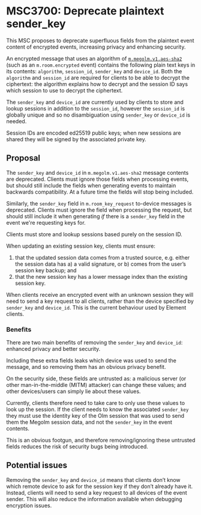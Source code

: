 # MSC3700: Deprecate plaintext sender_key

This MSC proposes to deprecate superfluous fields from the plaintext event
content of encrypted events, increasing privacy and enhancing security.

An encrypted message that uses an algorithm of 
[`m.megolm.v1.aes-sha2`](https://spec.matrix.org/v1.2/client-server-api/#mmegolmv1aes-sha2)
(such as
an `m.room.encrypted` event) contains the following plain text keys in its
contents: `algorithm`, `session_id`, `sender_key` and `device_id`. Both the
`algorithm` and `session_id` are required for clients to be able to decrypt the
ciphertext: the algorithm explains how to decrypt and the session ID says which
session to use to decrypt the ciphertext.

The `sender_key` and `device_id` are currently used by clients to store and
lookup sessions in addition to the `session_id`, however the `session_id` is
globally unique and so no disambiguation using `sender_key` or `device_id` is
needed.

Session IDs are encoded ed25519 public keys; when new sessions are shared they
will be signed by the associated private key.

## Proposal

The `sender_key` and `device_id` in `m.megolm.v1.aes-sha2` message contents are
deprecated. Clients must ignore those fields when processing events, but should
still include the fields when generating events to maintain backwards
compatibility. At a future time the fields will stop being included.

Similarly, the `sender_key` field in `m.room_key_request` to-device messages is
deprecated. Clients must ignore the field when processing the request, but
should still include it when generating *if* there is a `sender_key` field in
the event we're requesting keys for.

Clients must store and lookup sessions based purely on the session ID.

When updating an existing session key, clients must ensure:
1. that the updated session data comes from a trusted source, e.g. either the
   session data has a) a valid signature, or b) comes from the user’s session
   key backup; and
2. that the new session key has a lower message index than the existing session
   key.

When clients receive an encrypted event with an unknown session they will need
to send a key request to all clients, rather than the device specified by
`sender_key` and `device_id`. This is the current behaviour used by Element
clients.

### Benefits

There are two main benefits of removing the `sender_key` and `device_id`:
enhanced privacy and better security.

Including these extra fields leaks which device was used to send the message,
and so removing them has an obvious privacy benefit.

On the security side, these fields are untrusted as: a malicious server (or
other man-in-the-middle (MITM) attacker) can change these values; and other
devices/users can simply lie about these values.

Currently, clients therefore need to take care to only use these values to look
up the session. If the client needs to know the associated `sender_key` they
must use the identity key of the Olm session that was used to send them the
Megolm session data, and not the `sender_key` in the event contents.

This is an obvious footgun, and therefore removing/ignoring these untrusted
fields reduces the risk of security bugs being introduced.

## Potential issues
Removing the `sender_key` and `device_id` means that clients don’t know which
remote device to ask for the session key if they don’t already have it. Instead,
clients will need to send a key request to all devices of the event sender. This
will also reduce the information available when debugging encryption issues.
